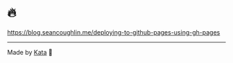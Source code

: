 # 🔥

https://blog.seancoughlin.me/deploying-to-github-pages-using-gh-pages

---

Made by [Kata](https://github.com/KwatMDPhD/Kata.jl) 🥋
